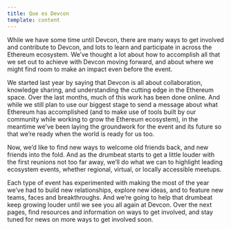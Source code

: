 ```yaml
---
title: Que es Devcon
template: content
---
```


While we have some time until Devcon, there are many ways to get involved and contribute to Devcon, and lots to learn and participate in across the Ethereum ecosystem. We’ve thought a lot about how to accomplish all that we set out to achieve with Devcon moving forward, and about where we might find room to make an impact even before the event.

We started last year by saying that Devcon is all about collaboration, knowledge sharing, and understanding the cutting edge in the Ethereum space. Over the last months, much of this work has been done online. And while we still plan to use our biggest stage to send a message about what Ethereum has accomplished (and to make use of tools built by our community while working to grow the Ethereum ecosystem), in the meantime we’ve been laying the groundwork for the event and its future so that we’re ready when the world is ready for us too.

Now, we’d like to find new ways to welcome old friends back, and new friends into the fold. And as the drumbeat starts to get a little louder with the first reunions not too far away, we’ll do what we can to highlight leading ecosystem events, whether regional, virtual, or locally accessible meetups.

Each type of event has experimented with making the most of the year we’ve had to  build new relationships, explore new ideas, and to feature new teams, faces and breakthroughs. And we’re going to help that drumbeat keep growing louder until we see you all again at Devcon. Over the next pages, find resources and information on ways to get involved, and stay tuned for news on more ways to get involved soon.
